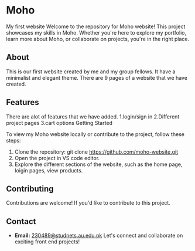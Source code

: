# Moho
My first website
Welcome to the repository for Moho website!
This project showcases my skills in Moho. Whether you're here to explore my portfolio, learn more about Moho, or collaborate on projects, you're in the right place.
## About
This is our first website created by me and my group fellows. It have a minimalist and elegant theme. There are 9 pages of a website that we have created.
## Features
There are alot of features that we have added.
1.login/sign in
2.Different project pages
3.cart options
 Getting Started

To view my Moho website locally or contribute to the project, follow these steps:

1. Clone the repository:
    git clone https://github.com/moho-website.git
2. Open the project in VS code editor.
3. Explore the different sections of the website, such as the home page, loigin pages, view products.
## Contributing
Contributions are welcome! If you'd like to contribute to this project.
## Contact
- **Email:** 230489@studnets.au.edu.pk
Let's connect and collaborate on exciting front end projects!
